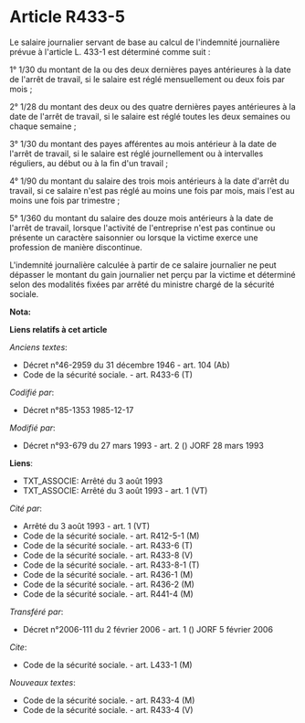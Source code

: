 # Article R433-5

Le salaire journalier servant de base au calcul de l'indemnité journalière prévue à l'article L. 433-1 est déterminé comme
suit :

1° 1/30 du montant de la ou des deux dernières payes antérieures à la date de l'arrêt de travail, si le salaire est réglé
mensuellement ou deux fois par mois ;

2° 1/28 du montant des deux ou des quatre dernières payes antérieures à la date de l'arrêt de travail, si le salaire est
réglé toutes les deux semaines ou chaque semaine ;

3° 1/30 du montant des payes afférentes au mois antérieur à la date de l'arrêt de travail, si le salaire est réglé
journellement ou à intervalles réguliers, au début ou à la fin d'un travail ;

4° 1/90 du montant du salaire des trois mois antérieurs à la date d'arrêt du travail, si ce salaire n'est pas réglé au moins
une fois par mois, mais l'est au moins une fois par trimestre ;

5° 1/360 du montant du salaire des douze mois antérieurs à la date de l'arrêt de travail, lorsque l'activité de l'entreprise
n'est pas continue ou présente un caractère saisonnier ou lorsque la victime exerce une profession de manière discontinue.

L'indemnité journalière calculée à partir de ce salaire journalier ne peut dépasser le montant du gain journalier net perçu
par la victime et déterminé selon des modalités fixées par arrêté du ministre chargé de la sécurité sociale.

**Nota:**



**Liens relatifs à cet article**

_Anciens textes_:

  - Décret n°46-2959 du 31 décembre 1946 - art. 104 (Ab)
  - Code de la sécurité sociale. - art. R433-6 (T)

_Codifié par_:

  - Décret n°85-1353 1985-12-17

_Modifié par_:

  - Décret n°93-679 du 27 mars 1993 - art. 2 () JORF 28 mars 1993

**Liens**:

  - TXT_ASSOCIE: Arrêté du 3 août 1993
  - TXT_ASSOCIE: Arrêté du 3 août 1993 - art. 1 (VT)

_Cité par_:

  - Arrêté du 3 août 1993 - art. 1 (VT)
  - Code de la sécurité sociale. - art. R412-5-1 (M)
  - Code de la sécurité sociale. - art. R433-6 (T)
  - Code de la sécurité sociale. - art. R433-8 (V)
  - Code de la sécurité sociale. - art. R433-8-1 (T)
  - Code de la sécurité sociale. - art. R436-1 (M)
  - Code de la sécurité sociale. - art. R436-2 (M)
  - Code de la sécurité sociale. - art. R441-4 (M)

_Transféré par_:

  - Décret n°2006-111 du 2 février 2006 - art. 1 () JORF 5 février 2006

_Cite_:

  - Code de la sécurité sociale. - art. L433-1 (M)

_Nouveaux textes_:

  - Code de la sécurité sociale. - art. R433-4 (M)
  - Code de la sécurité sociale. - art. R433-4 (V)
